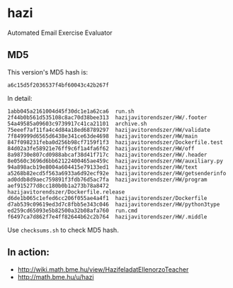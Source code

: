 # hazi
Automated Email Exercise Evaluator
## MD5
This version's MD5 hash is:

    a6c15d5f2036537f4bf60043c42b267f

In detail:

    1abb045a2161004d45f30dc1e1a62ca6  run.sh
    2f44b0b561d535108c8ac70d38bee313  hazijavitorendszer/HW/.footer
    54a49585a09603c9739917c41ca21101  archive.sh
    75eeef7af11fa4c4d84a18ed68789297  hazijavitorendszer/HW/validate
    7f849999d6565d6438e341ce63de4698  hazijavitorendszer/HW/main
    847f098231feba0d256b98cf7159f1f3  hazijavitorendszer/Dockerfile.test
    84d02a3fe58921e76ff9c6f1a4fa6f62  hazijavitorendszer/HW/off
    8a98730e807cd0988abcaf38d41f717c  hazijavitorendszer/HW/.header
    8e0560c3696d6bb62122400465ae459c  hazijavitorendszer/HW/auxiliary.py
    94a898acb19e8004a604415e79133ed1  hazijavitorendszer/HW/text
    a5268b82ecd5f563a6933a6d92ecf92e  hazijavitorendszer/HW/getsenderinfo
    ad0ddb8d9aec759891f3fdb76d5ac7fa  hazijavitorendszer/HW/program
    aef915277d8cc180b0b1a273b78a8472  hazijavitorendszer/Dockerfile.release
    d6de1b065c1efed6cc206f055ae4a4f1  hazijavitorendszer/Dockerfile
    d7ab539c09619ed3d7c8fbb5e343c046  hazijavitorendszer/HW/python3type
    ed259cd65093e5b82500a32b08afa760  run.cmd
    f6497ca7d862f7e4ff82644b62c2b764  hazijavitorendszer/HW/.middle

Use `checksums.sh` to check MD5 hash.

## In action:

* http://wiki.math.bme.hu/view/HazifeladatEllenorzoTeacher
* http://math.bme.hu/u/hazi
